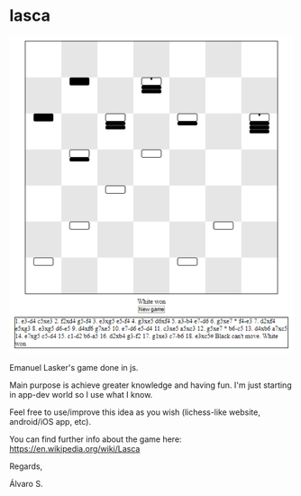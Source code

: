 # lasca

![The game](https://github.com/Forensor/lasca/blob/master/gameimage.png)

Emanuel Lasker's game done in js.

Main purpose is achieve greater knowledge and having fun. I'm just starting in app-dev world so I use what I know.

Feel free to use/improve this idea as you wish (lichess-like website, android/iOS app, etc).

You can find further info about the game here: https://en.wikipedia.org/wiki/Lasca

Regards,

Álvaro S.
